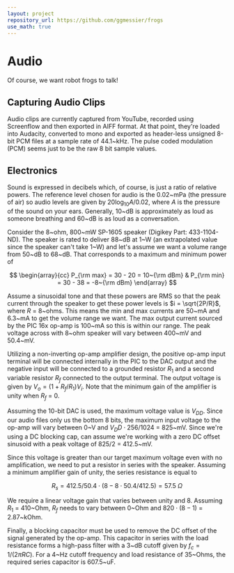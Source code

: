 ```yaml
---
layout: project
repository_url: https://github.com/ggmessier/frogs
use_math: true
---
```

# Audio

Of course, we want robot frogs to talk!

## Capturing Audio Clips

Audio clips are currently captured from YouTube, recorded using Screenflow and then exported in AIFF format.  At that point, they're loaded into Audacity, converted to mono and exported as header-less unsigned 8-bit PCM files at a sample rate of 44.1~kHz.  The pulse coded modulation (PCM) seems just to be the raw 8 bit sample values.

## Electronics

Sound is expressed in decibels which, of course, is just a ratio of relative powers.  The reference level chosen for audio is the 0.02~mPa (the pressure of air) so audio levels are given by $20\log_{10} A/0.02$, where $A$ is the pressure of the sound on your ears.  Generally, 10~dB is approximately as loud as someone breathing and 60~dB is as loud as a conversation.

Consider the 8~ohm, 800~mW SP-1605 speaker (Digikey Part: 433-1104-ND).  The speaker is rated to deliver 88~dB at 1~W (an extrapolated value since the speaker can't take 1~W) and let's assume we want a volume range from 50~dB to 68~dB.  That corresponds to a maximum and minimum power of

$$
\begin{array}{cc}
P_{\rm max} = 30 - 20 = 10~{\rm dBm} &
P_{\rm min} = 30 - 38 = -8~{\rm dBm}
\end{array}
$$

Assume a sinusoidal tone and that these powers are RMS so that the peak current through the speaker to get these power levels is $i = \sqrt{2P/R}$, where $R$ = 8~ohms.  This means the min and max currents are 50~mA and 6.3~mA to get the volume range we want.  The max output current sourced by the PIC 16x op-amp is 100~mA so this is within our range.  The peak voltage across with 8~ohm speaker will vary between 400~mV and 50.4~mV.  

Utilizing a non-inverting op-amp amplifier design, the positive op-amp input terminal will be connected internally in the PIC to the DAC output and the negative input  will be connected to a grounded resistor $R_1$ and a second variable resistor $R_f$ connected to the output terminal.  The output voltage is given by $V_o = (1+R_f/R_1)V_i$.  Note that the minimum gain of the amplifier is unity when $R_f$ = 0.

Assuming the 10-bit DAC is used, the maximum voltage value is $V_{DD}$.  Since our audio files only us the bottom 8 bits, the maximum input voltage to the op-amp will vary between 0~V and $V_DD \cdot 256/1024$ = 825~mV.  Since we're using a DC blocking cap, can assume we're working with a zero DC offset sinusoid with a peak voltage of $825/2$ = 412.5~mV.

Since this voltage is greater than our target maximum voltage even with no amplification, we need to put a resistor in series with the speaker.  Assuming a minimum amplifier gain of unity, the series resistance is equal to

$$
R_s = 412.5/50.4 \cdot (8 - 8 \cdot 50.4/412.5) = 57.5\ \Omega
$$


We require a linear voltage gain that varies between unity and 8.  Assuming $R_1$ = 410~Ohm, $R_f$ needs to vary between 0~Ohm and $820 \cdot (8-1)$ = 2.87~kOhm.

Finally, a blocking capacitor must be used to remove the DC offset of the signal generated by the op-amp.  This capacitor in series with the load resistance forms a high-pass filter with a 3~dB cutoff given by $f_c = 1/(2\pi R C)$.  For a 4~Hz cutoff frequency and load resistance of 35~Ohms, the required series capacitor is 607.5~uF.  

